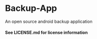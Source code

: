 # Backup-App

An open source android backup application

#### See LICENSE.md for license information
